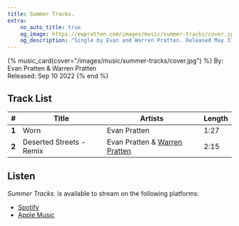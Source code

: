 ```yaml
---
title: Summer Tracks.
extra:
    no_auto_title: true
    og_image: https://ewpratten.com/images/music/summer-tracks/cover.jpg
    og_description: "Single by Evan and Warren Pratten. Released May 31 2023"
---
```


{% music_card(cover="/images/music/summer-tracks/cover.jpg") %}
By: Evan Pratten & Warren Pratten<br>
Released: Sep 10 2022
{% end %}

## Track List

|   #   | Title                    | Artists                                             | Length |
|:-----:|--------------------------|-----------------------------------------------------|--------|
| **1** | Worn                     | Evan Pratten                                        | 1:27   |
| **2** | Deserted Streets - Remix | Evan Pratten & [Warren Pratten](https://pratten.ca) | 2:15   |

## Listen

*Summer Tracks.* is available to stream on the following platforms:

- [Spotify](https://open.spotify.com/album/3bcakhzNwyK40K0TowcT0m)
- [Apple Music](https://music.apple.com/us/album/summer-tracks-single/1644648783)
